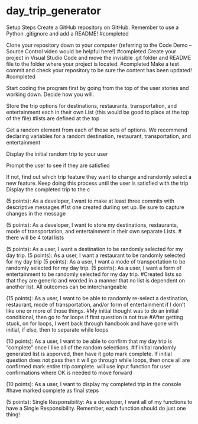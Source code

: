 # day_trip_generator

Setup Steps
Create a GitHub repository on GitHub. Remember to use a Python .gitignore and add a README!
    #completed

Clone your repository down to your computer (referring to the Code Demo – Source Control video would be helpful here!) 
    #completed
Create your project in Visual Studio Code and move the invisible .git folder and README file to the folder where your project is located.
    #completed
Make a test commit and check your repository to be sure the content has been updated!
    #completed

Start coding the program first by going from the top of the user stories and working down. Decide how you will:


Store the trip options for destinations, restaurants, transportation, and entertainment each in their own List (this would be good to place at the top of the file)
    #lists are defined at the top

Get a random element from each of those sets of options. We recommend declaring variables for a random destination, restaurant, transportation, and entertainment

Display the initial random trip to your user

Prompt the user to see if they are satisfied

If not, find out which trip feature they want to change and randomly select a new feature.
Keep doing this process until the user is satisfied with the trip
Display the completed trip to the c




(5 points): As a developer, I want to make at least three commits with descriptive messages 
    #1st one created duriing set up.  Be sure to capture changes in the message

(5 points):  As a developer, I want to store my destinations, restaurants, mode of transportation, and entertainment in their own separate Lists. 
    # there will be 4 total lists


(5 points): As a user, I want a destination to be randomly selected for my day trip. 
(5 points): As a user, I want a restaurant to be randomly selected for my day trip
(5 points): As a user, I want a mode of transportation to be randomly selected for my day trip. 
(5 points): As a user, I want a form of entertainment to be randomly selected for my day trip.
    #Created lists so that they are generic and worded in a manner that no list is dependent on another list.  All outcomes can be interchangeable


(15 points): As a user, I want to be able to randomly re-select a destination, restaurant, mode of transportation, and/or form of entertainment if I don’t like one or more of those things.
    #My initial thought was to do an initial conditional, then go to for loops if first question is not true
    #After getting stuck, on for loops, I went back through handbook and have gone with initial, if else, then to separate while loops

(10 points): As a user, I want to be able to confirm that my day trip is “complete” once I like all of the random selections.
    #if initial randomly generated list is apporved, then have it goto mark complete.  If initial question does not pass then it will go through while loops, then once all are confirmed mark entire trip complete.  will use input function for user confirmations where OK is needed to move forward
    

(10  points): As a user, I want to display my completed trip in the console
    #have marked complete as final steps


(5 points): Single Responsibility: As a developer, I want all of my functions to have a Single Responsibility. Remember, each function should do just one thing! 